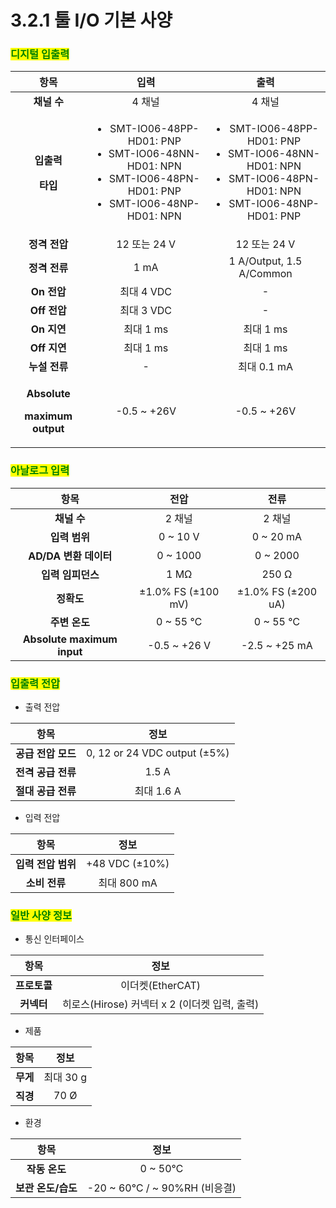 ﻿# 3.2.1 툴 I/O 기본 사양

### <mark style="color:green;">디지털 입출력</mark>

|                                  **항목**                                 |                                                                   **입력**                                                                  |                                                                   **출력**                                                                  |
| :---------------------------------------------------------------------: | :---------------------------------------------------------------------------------------------------------------------------------------: | :---------------------------------------------------------------------------------------------------------------------------------------: |
|                                 **채널 수**                                |                                                                    4 채널                                                                   |                                                                    4 채널                                                                   |
|          <p><strong>입출력</strong> </p><p><strong>타입</strong></p>         | <ul><li>SMT-IO06-48PP-HD01: PNP</li><li>SMT-IO06-48NN-HD01: NPN</li><li>SMT-IO06-48PN-HD01: PNP</li><li>SMT-IO06-48NP-HD01: NPN</li></ul> | <ul><li>SMT-IO06-48PP-HD01: PNP</li><li>SMT-IO06-48NN-HD01: NPN</li><li>SMT-IO06-48PN-HD01: NPN</li><li>SMT-IO06-48NP-HD01: PNP</li></ul> |
|                                **정격 전압**                                |                                                                 12 또는 24 V                                                                |                                                                 12 또는 24 V                                                                |
|                                **정격 전류**                                |                                                                    1 mA                                                                   |                                                          1 A/Output, 1.5 A/Common                                                         |
|                                **On 전압**                                |                                                                  최대 4 VDC                                                                 |                                                                     -                                                                     |
|                                **Off 전압**                               |                                                                  최대 3 VDC                                                                 |                                                                     -                                                                     |
|                                **On 지연**                                |                                                                  최대 1 ms                                                                  |                                                                  최대 1 ms                                                                  |
|                                **Off 지연**                               |                                                                  최대 1 ms                                                                  |                                                                  최대 1 ms                                                                  |
|                                **누설 전류**                                |                                                                     -                                                                     |                                                                 최대 0.1 mA                                                                 |
| <p><strong>Absolute</strong> </p><p><strong>maximum output</strong></p> |                                                                -0.5 \~ +26V                                                               |                                                                -0.5 \~ +26V                                                               |

<mark style="color:green;"></mark>

### <mark style="color:green;">아날로그 입력</mark>

|           **항목**           |       **전압**       |       **전류**       |
| :------------------------: | :----------------: | :----------------: |
|          **채널 수**          |        2 채널        |        2 채널        |
|          **입력 범위**         |      0 \~ 10 V     |     0 \~ 20 mA     |
|      **AD/DA 변환 데이터**      |      0 \~ 1000     |      0 \~ 2000     |
|         **입력 임피던스**        |        1 MΩ        |        250 Ω       |
|           **정확도**          | ±1.0% FS (±100 mV) | ±1.0% FS (±200 uA) |
|          **주변 온도**         |      0 \~ 55 ℃     |      0 \~ 55 ℃     |
| **Absolute maximum input** |    -0.5 \~ +26 V   |   -2.5 \~ +25 mA   |



### <mark style="color:green;">입출력 전압</mark>

* 출력 전압

|    **항목**    |            **정보**            |
| :----------: | :--------------------------: |
| **공급 전압 모드** | 0, 12 or 24 VDC output (±5%) |
| **전격 공급 전류** |             1.5 A            |
| **절대 공급 전류** |           최대 1.6 A           |

* 입력 전압

|    **항목**    |     **정보**     |
| :----------: | :------------: |
| **입력 전압 범위** | +48 VDC (±10%) |
|   **소비 전류**  |    최대 800 mA   |

<mark style="color:green;"></mark>

### <mark style="color:green;">일반 사양 정보</mark>

* 통신 인터페이스

|  **항목**  |              **정보**              |
| :------: | :------------------------------: |
| **프로토콜** |           이더켓(EtherCAT)          |
|  **커넥터** | 히로스(Hirose) 커넥터 x 2 (이더켓 입력, 출력) |

* 제품

| **항목** |  **정보** |
| :----: | :-----: |
| **무게** | 최대 30 g |
| **직경** |   70 Ø  |

* 환경

|    **항목**    |            **정보**           |
| :----------: | :-------------------------: |
|  **작동 온도**   |           0 \~ 50℃          |
| **보관 온도/습도** | -20 \~ 60℃ / \~ 90%RH (비응결) |
